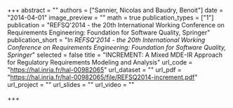+++
abstract = ""
authors = ["Sannier, Nicolas and Baudry, Benoit"]
date = "2014-04-01"
image_preview = ""
math = true
publication_types = ["1"]
publication = "REFSQ'2014 - the 20th International Working Conference on Requirements Engineering: Foundation for Software Quality, Springer"
publication_short = "In *REFSQ'2014 - the 20th International Working Conference on Requirements Engineering: Foundation for Software Quality, Springer*"
selected = false
title = "INCREMENT: A Mixed MDE-IR Approach for Regulatory Requirements Modeling and Analysis"
url_code = "https://hal.inria.fr/hal-00982065"
url_dataset = ""
url_pdf = "https://hal.inria.fr/hal-00982065/file/REFSQ2014-increment.pdf"
url_project = ""
url_slides = ""
url_video = ""

+++

